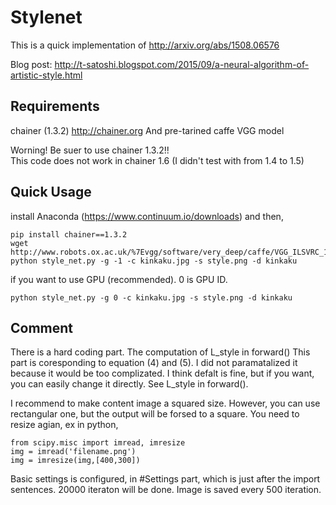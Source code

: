 # Stylenet

This is a quick implementation of http://arxiv.org/abs/1508.06576

Blog post: http://t-satoshi.blogspot.com/2015/09/a-neural-algorithm-of-artistic-style.html

## Requirements
chainer (1.3.2)
http://chainer.org
And pre-tarined caffe VGG model

Worning! Be suer to use chainer 1.3.2!!  
This code does not work in chainer 1.6 (I didn't test with from 1.4 to 1.5)  

## Quick Usage
install Anaconda (https://www.continuum.io/downloads) and then, 
```
pip install chainer==1.3.2
wget http://www.robots.ox.ac.uk/%7Evgg/software/very_deep/caffe/VGG_ILSVRC_19_layers.caffemodel
python style_net.py -g -1 -c kinkaku.jpg -s style.png -d kinkaku
```
if you want to use GPU (recommended). 0 is GPU ID.
```
python style_net.py -g 0 -c kinkaku.jpg -s style.png -d kinkaku
```

## Comment
There is a hard coding part. The computation of L_style in forward()
This part is coresponding to equation (4) and (5).
I did not paramatalized it because it would be too complizated. 
I think defalt is fine, but if you want, you can easily change it directly. See L_style in forward().

I recommend to make content image a squared size.
However, you can use rectangular one, but the output will be forsed to a square.
You need to resize agian, ex in python,
```
from scipy.misc import imread, imresize
img = imread('filename.png')
img = imresize(img,[400,300])
```

Basic settings is configured, in #Settings part, which is just after the import sentences.
20000 iteraton will be done. Image is saved every 500 iteration.
